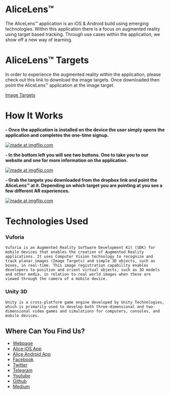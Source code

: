 # AliceLens™
  The AliceLens™ application is an iOS & Android build using emerging technologies. Within this application there is a focus on augmented reality using target based tracking. Through use cases within the application, we show off a new way of learning.
  
# AliceLens™ Targets
  In order to experience the augmented reality within the application, please check out this link to download the image targets. Once downloaded then point the AliceLens™ application at the image target.
     
   <a href="https://www.dropbox.com/sh/qfm3znk51hxiahv/AADVj2R5X70regY0sAumopdVa?dl=0" title="Image Targets Link"/>Image Targets</a>
     

# How It Works

**- Once the application is installed on the device the user simply opens the application and completes the one-time signup.**

<a href="https://imgflip.com/gif/2c7itk"><img src="https://i.imgflip.com/2c7itk.gif" title="made at imgflip.com"/></a>

**- In the bottom left you will see two buttons. One to take you to our website and one for more information on the application.**

<a href="https://imgflip.com/gif/2c7ixt"><img src="https://i.imgflip.com/2c7ixt.gif" title="made at imgflip.com"/></a>

**- Grab the targets you downloaded from the dropbox link and point the AliceLens™ at it. Depending on which target you are pointing at you see a few different AR experiences.**

<a href="https://imgflip.com/gif/2c7imr"><img src="https://i.imgflip.com/2c7imr.gif" title="made at imgflip.com"/></a>

# Technologies Used

### Vuforia

```Vuforia is an Augmented Reality Software Development Kit (SDK) for mobile devices that enables the creation of Augmented Reality applications. It uses Computer Vision technology to recognize and track planar images (Image Targets) and simple 3D objects, such as boxes, in real-time. This image registration capability enables developers to position and orient virtual objects, such as 3D models and other media, in relation to real world images when these are viewed through the camera of a mobile device.```

### Unity 3D

```Unity is a cross-platform game engine developed by Unity Technologies, which is primarily used to develop both three-dimensional and two-dimensional video games and simulations for computers, consoles, and mobile devices.```


## Where Can You Find Us?

* [Webpage](https://leapwithalice.io)
* [Alice iOS App](https://itunes.apple.com/us/app/leap-with-alice/id1369587027?platform=iphone&preserveScrollPosition=true&platform=iphone&platform=iphone&platform=iphone#platform/iphone&platform=iphone&platform=iphone&platform=iphone)
* [Alice Android App](https://play.google.com/store/apps/details?id=com.lwa.demo)
* [Facebook](https://www.facebook.com/LeapWithAlice/?ref=br_rs)
* [Twitter](https://twitter.com/LeapWithAlice) 
* [Telegram](https://t.me/LWAlice)
* [Youtube](https://www.youtube.com/channel/UCrrw59HelHtZcLsNwUMCsIA?view_as=subscriber) 
* [Github](https://github.com/AlfonsoMorales/Leap-With-Alice-Demo)
* [Medium](https://medium.com/@LeapWithAlice)
